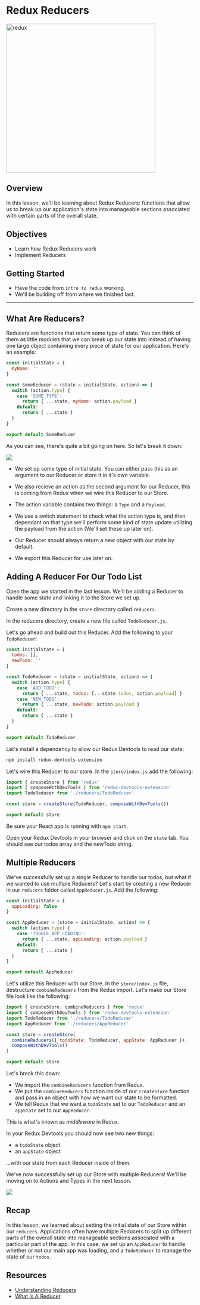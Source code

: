 # Redux Reducers

<img src="https://cdn-images-1.medium.com/max/1600/1*EdiFUfbTNmk_IxFDNqokqg.png" alt="redux" height="400" />

## Overview

In this lesson, we'll be learning about Redux Reducers: functions that allow us to break up our application's state into manageable sections associated with certain parts of the overall state.

## Objectives
- Learn how Redux Reducers work
- Implement Reducers

## Getting Started
- Have the code from `intro to redux` working.
- We'll be building off from where we finished last.

___
## What Are Reducers?

Reducers are functions that return some type of state. You can think of them as little modules that we can break up our state into instead of having one large object containing every piece of state for our application. Here's an example:

```js
const initialState = {
  myName: ''
}

const SomeReducer = (state = initialState, action) => {
  switch (action.type) {
    case 'SOME_TYPE':
      return { ...state, myName: action.payload }
    default:
      return { ...state }
  }
}

export default SomeReducer
```

As you can see, there's quite a bit going on here. So let's break it down:

![](https://forum.attainu.com/uploads/default/optimized/1X/764a6fca95c6f0e0783b4efc53877cc09541360f_2_690x209.png)

- We set up some type of initial state. You can either pass this as an argument to our Reducer or store it in it's own variable.

- We also recieve an action as the second argument for our Reducer, this is coming from Redux when we wire this Reducer to our Store.

- The action variable contains two things: a `Type` and a `Payload`.

- We use a switch statement to check what the action type is, and then dependant on that type we'll perform some kind of state update utilizing the payload from the action (We'll set these up later on).

- Our Reducer should always return a new object with our state by default.

- We export this Reducer for use later on.

## Adding A Reducer For Our Todo List

Open the app we started in the last lesson. We'll be adding a Reducer to handle some state and linking it to the Store we set up.

Create a new directory in the `store` directory called `reducers`.

In the reducers directory, create a new file called `TodoReducer.js`.

Let's go ahead and build out this Reducer. Add the following to your `TodoReducer`:

```js
const initialState = {
  todos: [],
  newTodo: ''
}

const TodoReducer = (state = initialState, action) => {
  switch (action.type) {
    case 'ADD_TODO':
      return { ...state, todos: [...state.todos, action.payload] }
    case 'NEW_TODO':
      return { ...state, newTodo: action.payload }
    default:
      return { ...state }
  }
}

export default TodoReducer
```

Let's install a dependency to allow our Redux Devtools to read our state:

```sh
npm install redux-devtools-extension
```

Let's wire this Reducer to our store. In the `store/index.js` add the following:

```js
import { createStore } from 'redux'
import { composeWithDevTools } from 'redux-devtools-extension'
import TodoReducer from './reducers/TodoReducer'

const store = createStore(TodoReducer, composeWithDevTools())

export default store
```

Be sure your React app is running with `npm start`.

Open your Redux Devtools in your browser and click on the `state` tab. You should see our todos array and the newTodo string.

## Multiple Reducers

We've successfully set up a single Reducer to handle our todos, but what if we wanted to use multiple Reducers? Let's start by creating a new Reducer in our `reducers` folder called `AppReducer.js`. Add the following:

```js
const initialState = {
  appLoading: false
}

const AppReducer = (state = initialState, action) => {
  switch (action.type) {
    case 'TOGGLE_APP_LOADING':
      return { ...state, appLoading: action.payload }
    default:
      return { ...state }
  }
}

export default AppReducer
```

Let's utilize this Reducer with our Store. In the `store/index.js` file, destructure `combineReducers` from the Redux import. Let's make our Store file look like the following:

```js
import { createStore, combineReducers } from 'redux'
import { composeWithDevTools } from 'redux-devtools-extension'
import TodoReducer from './reducers/TodoReducer'
import AppReducer from './reducers/AppReducer'

const store = createStore(
  combineReducers({ todoState: TodoReducer, appState: AppReducer }),
  composeWithDevTools()
)

export default store
```

Let's break this down:

- We import the `combineReducers` function from Redux.
- We put the `combineReducers` function inside of our `createStore` function and pass in an object with how we want our state to be formatted.
- We tell Redux that we want a `todoState` set to our `TodoReducer` and an `appState` set to our `AppReducer`.

This is what's known as *middleware* in Redux.

In your Redux Devtools you should now see two new things:

- a `todoState` object
- an `appState` object

...with our state from each Reducer inside of them.

We've now successfully set up our Store with multiple Reducers! We'll be moving on to Actions and Types in the next lesson.


![](https://res.cloudinary.com/ahonore42/image/upload/v1615871989/ga/Screen_Shot_2021-03-16_at_12.18.56_AM_k2upar.png)

## Recap
In this lesson, we learned about setting the initial state of our Store within our `reducers`. Applications often have multiple Reducers to split up different parts of the overall state into manageable sections associated with a particular part of the app. In this case, we set up an `AppReducer` to handle whether or not our main app was loading, and a `TodoReducer` to manage the state of our `todos`.

## Resources

- [Understanding Reducers](https://css-tricks.com/understanding-how-reducers-are-used-in-redux/)
- [What Is A Reducer](https://daveceddia.com/what-is-a-reducer/)
